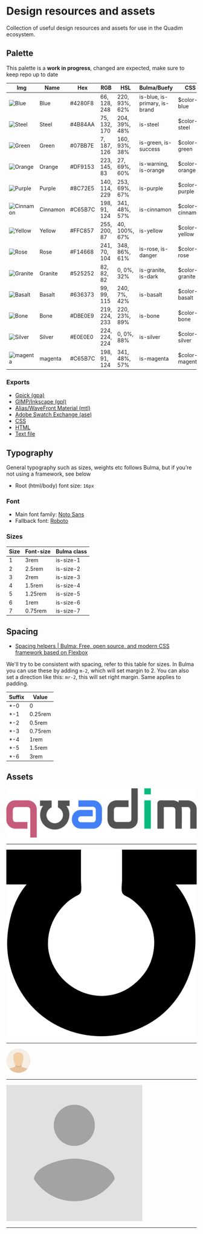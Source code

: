 Design resources and assets
===========================

Collection of useful design resources and assets for use in the Quadim ecosystem.

## Palette

This palette is a **work in progress**, changed are expected, make sure to keep repo up to date

| Img                                                    | Name     | Hex     | RGB           | HSL           | Bulma/Buefy                   | CSS              | Score        |
|--------------------------------------------------------|----------|---------|---------------|---------------|-------------------------------|------------------|--------------|
| ![Blue](https://place-hold.it/24x24/4280F8?text=+)     | Blue     | #4280F8 | 66, 128, 248  | 220, 93%, 62% | is-blue, is-primary, is-brand | $color--blue     | Solid        |
| ![Steel](https://place-hold.it/24x24/4B84AA?text=+)    | Steel    | #4B84AA | 75, 132, 170  | 204, 39%, 48% | is-steel                      | $color--steel    |              |
| ![Green](https://place-hold.it/24x24/07BB7E?text=+)    | Green    | #07BB7E | 7, 187, 126   | 160, 93%, 38% | is-green, is-success          | $color--green    | Apprentice   |
| ![Orange](https://place-hold.it/24x24/DF9153?text=+)   | Orange   | #DF9153 | 223, 145, 83  | 27, 69%, 60%  | is-warning, is-orange         | $color--orange   | No score     |
| ![Purple](https://place-hold.it/24x24/8C72E5?text=+)   | Purple   | #8C72E5 | 140, 114, 229 | 253, 69%, 67% | is-purple                     | $color--purple   | Expert       |
| ![Cinnamon](https://place-hold.it/24x24/C65B7C?text=+) | Cinnamon | #C65B7C | 198, 91, 124  | 341, 48%, 57% | is-cinnamon                   | $color--cinnamon |              |
| ![Yellow](https://place-hold.it/24x24/FFC857?text=+)   | Yellow   | #FFC857 | 255, 200, 87  | 40, 100%, 67% | is-yellow                     | $color--yellow   | Novice       |
| ![Rose](https://place-hold.it/24x24/F14668?text=+)     | Rose     | #F14668 | 241, 70, 104  | 348, 86%, 61% | is-rose, is-danger            | $color--rose     |              |
| ![Granite](https://place-hold.it/24x24/525252?text=+)  | Granite  | #525252 | 82, 82, 82    | 0, 0%, 32%    | is-granite, is-dark           | $color--granite  |              |
| ![Basalt](https://place-hold.it/24x24/636373?text=+)   | Basalt   | #636373 | 99, 99, 115   | 240, 7%, 42%  | is-basalt                     | $color--basalt   | Skill name   |
| ![Bone](https://place-hold.it/24x24/DBE0E9?text=+)     | Bone     | #DBE0E9 | 219, 224, 233 | 220, 23%, 89% | is-bone                       | $color--bone     |              |
| ![Silver](https://place-hold.it/24x24/E0E0E0?text=+)   | Silver   | #E0E0E0 | 224, 224, 224 | 0, 0%, 88%    | is-silver                     | $color--silver   |              |
| ![magenta](https://place-hold.it/24x24/C65B7C?text=+)  | magenta  | #C65B7C | 198, 91, 124  | 341, 48%, 57% | is-magenta                    | $color--magenta  | Craftsperson |

### Exports

- [Gpick (gpa)](palette/quadim.gpa)
- [GIMP/Inkscape (gpl)](palette/quadim.gpl)
- [Alias/WaveFront Material (mtl)](palette/quadim.mtl)
- [Adobe Swatch Exchange (ase)](palette/quadim.mtl)
- [CSS](palette/quadim.css)
- [HTML](palette/quadim.html)
- [Text file](palette/quadim.txt)

## Typography

General typography such as sizes, weights etc follows Bulma, but if you’re not using a framework, see below

- Root (html/body) font size: `16px`

### Font

- Main font family: [Noto Sans](https://fonts.google.com/noto)
- Fallback font: [Roboto](https://fonts.google.com/specimen/Roboto)

### Sizes

| Size | Font-size | Bulma class |
|------|-----------|-------------|
| 1    | 3rem      | is-size-1   |
| 2    | 2.5rem    | is-size-2   |
| 3    | 2rem      | is-size-3   |
| 4    | 1.5rem    | is-size-4   |
| 5    | 1.25rem   | is-size-5   |
| 6    | 1rem      | is-size-6   |
| 7    | 0.75rem   | is-size-7   |

## Spacing

- [Spacing helpers | Bulma: Free, open source, and modern CSS framework based on Flexbox](https://bulma.io/documentation/helpers/spacing-helpers/)

We'll try to be consistent with spacing, refer to this table for sizes. In Bulma you can use these by adding `m-2`, which will set margin to 2. You can also set a direction like this: `mr-2`, this will set right margin. Same applies to padding.

| Suffix | Value   |
|--------|---------|
| *-0    | 0       |
| *-1    | 0.25rem |
| *-2    | 0.5rem  |
| *-3    | 0.75rem |
| *-4    | 1rem    |
| *-5    | 1.5rem  |
| *-6    | 3rem    |

## Assets

![logo.svg](assets/logo.svg)
<hr></hr>

![omega.svg](assets/omega.svg)
<hr></hr>

![avatar.png](assets/avatar.png)
<hr></hr>

![avatar\_square.png](assets/avatar_square.png)
<hr></hr>
